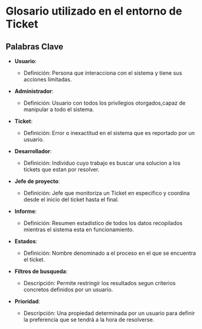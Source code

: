# Glosario utilizado en el entorno de Ticket

## Palabras Clave

- **Usuario**: 
   - Definición: Persona que interacciona con el sistema y tiene sus acciones limitadas.

- **Administrador**: 
   - Definición: Usuario con todos los privilegios otorgados,capaz de manipular a todo el sistema.

- **Ticket**: 
   - Definición: Error o inexactitud en el sistema que es reportado por un usuario.
  
- **Desarrollador**: 
   - Definición: Individuo cuyo trabajo es buscar una solucion a los tickets que estan por resolver.

- **Jefe de proyecto**: 
   - Definición: Jefe que monitoriza un Ticket en especifico y coordina desde el inicio del ticket hasta el final.

- **Informe**: 
   - Definición: Resumen estadistico de todos los datos recopilados mientras el sistema esta en funcionamiento.
     
- **Estados**: 
   - Definición: Nombre denominado a el proceso en el que se encuentra el ticket.

- **Filtros de busqueda**: 
   - Descripción: Permite restringir los resultados segun criterios concretos definidos por un usuario.
 
- **Prioridad**: 
   - Descripción: Una propiedad determinada por un usuario para definir la preferencia que se tendrá a la hora de resolverse.


